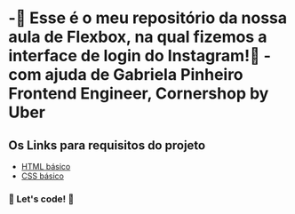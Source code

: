 # -🚀 Esse é o meu repositório da nossa aula de Flexbox, na qual fizemos a interface de login do Instagram!🚀 - com ajuda de Gabriela Pinheiro Frontend Engineer, Cornershop by Uber

## Os Links para requisitos do projeto

* [HTML básico](https://www.w3schools.com/html/)
* [CSS básico](https://developer.mozilla.org/pt-BR/docs/Web/CSS)

### 🚀 Let's code! 🚀
